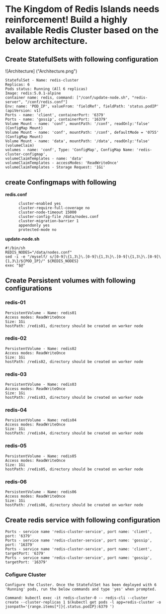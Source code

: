 # The Kingdom of Redis Islands needs reinforcement! Build a highly available Redis Cluster based on the below architecture.
## Create StatefulSets with following configuration

![Architecture] ("Architecture.png")
```
StatefulSet - Name: redis-cluster
Replicas: 6
Pods status: Running (All 6 replicas)
Image: redis:5.0.1-alpine
container name: redis, command: ["/conf/update-node.sh", "redis-server", "/conf/redis.conf"]
Env: name: 'POD_IP', valueFrom: 'fieldRef', fieldPath: 'status.podIP' (apiVersion: v1)
Ports - name: 'client', containerPort: '6379'
Ports - name: 'gossip', containerPort: '16379'
Volume Mount - name: 'conf', mountPath: '/conf', readOnly:'false' (ConfigMap Mount)
Volume Mount - name: 'conf', mountPath: '/conf', defaultMode = '0755' (ConfigMap Mount)
Volume Mount - name: 'data', mountPath: '/data', readOnly:'false' (volumeClaim)
volumes - name: 'conf', Type: 'ConfigMap', ConfigMap Name: 'redis-cluster-configmap',
volumeClaimTemplates - name: 'data'
volumeClaimTemplates - accessModes: 'ReadWriteOnce'
volumeClaimTemplates - Storage Request: '1Gi'
```

## create Confingmaps with following
__redis.conf__
```
      cluster-enabled yes
      cluster-require-full-coverage no
      cluster-node-timeout 15000
      cluster-config-file /data/nodes.conf
      cluster-migration-barrier 1
      appendonly yes
      protected-mode no
```
__update-node.sh__
```
#!/bin/sh
REDIS_NODES="/data/nodes.conf"
sed -i -e "/myself/ s/[0-9]\{1,3\}\.[0-9]\{1,3\}\.[0-9]\{1,3\}\.[0-9]\{1,3\}/${POD_IP}/" ${REDIS_NODES}
exec "$@"
```
## Create Persistent volumes with following configurations
### redis-01
```
PersistentVolume - Name: redis01
Access modes: ReadWriteOnce
Size: 1Gi
hostPath: /redis01, directory should be created on worker node
```
### redis-02
```
PersistentVolume - Name: redis02
Access modes: ReadWriteOnce
Size: 1Gi
hostPath: /redis02, directory should be created on worker node
```
### redis-03
```
PersistentVolume - Name: redis03
Access modes: ReadWriteOnce
Size: 1Gi
hostPath: /redis03, directory should be created on worker node
```
### redis-04
```
PersistentVolume - Name: redis04
Access modes: ReadWriteOnce
Size: 1Gi
hostPath: /redis04, directory should be created on worker node
```
### redis-05
```
PersistentVolume - Name: redis05
Access modes: ReadWriteOnce
Size: 1Gi
hostPath: /redis05, directory should be created on worker node
```

### redis-06
```
PersistentVolume - Name: redis06
Access modes: ReadWriteOnce
Size: 1Gi
hostPath: /redis06, directory should be created on worker node
```

## Create redis service with following configuration
```
Ports - service name 'redis-cluster-service', port name: 'client', port: '6379'
Ports - service name 'redis-cluster-service', port name: 'gossip', port: '16379'
Ports - service name 'redis-cluster-service', port name: 'client', targetPort: '6379'
Ports - service name 'redis-cluster-service', port name: 'gossip', targetPort: '16379'
```

### Cofigure Cluster 
```
Configure the Cluster. Once the StatefulSet has been deployed with 6 'Running' pods, run the below commands and type 'yes' when prompted.
```
```
Command: kubectl exec -it redis-cluster-0 -- redis-cli --cluster create --cluster-replicas 1 $(kubectl get pods -l app=redis-cluster -o jsonpath='{range.items[*]}{.status.podIP}:6379 ')
```